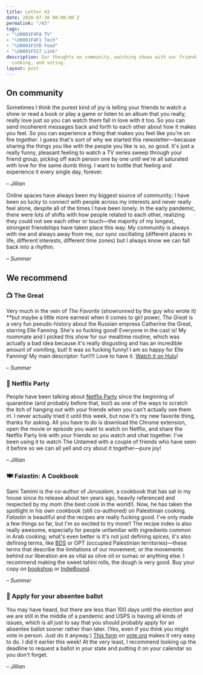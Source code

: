 ```yaml
---
title: Letter 43
date: 2020-07-30 00:00:00 Z
permalink: "/43"
tags:
- "\U0001F4FA TV"
- "\U0001F4F1 Tech"
- "\U0001F37D️ Food"
- "\U0001F517 Link"
description: Our thoughts on community, watching shows with our friends, Palestinian
  cooking, and voting.
layout: post
---
```


## On community

Sometimes I think the purest kind of joy is telling your friends to watch a show or read a book or play a game or listen to an album that you really, really love just so you can watch them fall in love with it too. So you can send incoherent messages back and forth to each other about how it makes you feel. So you can experience a thing that makes you feel like you're on fire *together*. I guess that's sort of why we started this newsletter—because sharing the things you like with the people you like is so, so good. It's just a really funny, pleasant feeling to watch a TV series sweep through your friend group, picking off each person one by one until we're all saturated with love for the same dumb thing. I want to bottle that feeling and experience it every single day, forever.

– *Jillian*

Online spaces have always been my biggest source of community; I have been so lucky to connect with people across my interests and never really feel alone, despite all of the times I have been lonely. In the early pandemic, there were lots of shifts with how people related to each other, realizing they could not see each other or touch—the majority of my longest, strongest friendships have taken place this way. My community is always with me and always away from me, our sync oscillating (different places in life, different interests, different time zones) but I always know we can fall back into a rhythm.

– *Summer*

## We recommend

### 📺 The Great

Very much in the vein of *The Favorite* (showrunned by the guy who wrote it) **but maybe a little more earnest when it comes to girl power, *The Great* is a very fun pseudo-history about the Russian empress Catherine the Great, starring Elle Fanning. She's so fucking good! Everyone in the cast is! My roommate and I picked this show for our mealtime routine, which was actually a bad idea because it's really disgusting and has an incredible amount of vomiting, but! It was so fucking funny! I am so happy for Elle Fanning! My main descriptor: fun!!!! Love to have it. [Watch it on Hulu](https://www.hulu.com/series/the-great-238db0d4-c476-47ed-9bee-d326fd302f7d)!

– *Summer*

### 📱 Netflix Party

People have been talking about [Netflix Party](https://www.netflixparty.com) since the beginning of quarantine (and probably before that, too!) as one of the ways to scratch the itch of hanging out with your friends when you can't actually see them irl. I never actually tried it until this week, but now it's my new favorite thing, thanks for asking. All you have to do is download the Chrome extension, open the movie or episode you want to watch on Netflix, and share the Netflix Party link with your friends so you watch and chat together. I've been using it to watch The Untamed with a couple of friends who have seen it before so we can all yell and cry about it together—pure joy!

– *Jillian*

### 🍽️ Falastin: A Cookbook

Sami Tamimi is the co-author of *Jerusalem,* a cookbook that has sat in my house since its release about ten years ago, heavily referenced and respected by my mom (the best cook in the world!). Now, he has taken the spotlight in his own cookbook (still co-authored) on Palestinian cooking. *Falastin* is beautiful and the recipes are really fucking good. I've only made a few things so far, but I'm so excited to try more!! The recipe index is also really awesome, especially for people unfamiliar with ingredients common in Arab cooking; what's even better is it's not just defining spices, it's also defining terms, like [BDS](https://bdsmovement.net/what-is-bds) or OPT (occupied Palestinian territories)—these terms that describe the limitations of our movement, or the movements behind our liberation are as vital as olive oil or sumac or anything else. I recommend making the sweet tahini rolls, the dough is very good. Buy your copy on [bookshop](https://bookshop.org/books/falastin-a-cookbook/9780399581731) or [IndieBound](https://www.indiebound.org/book/9780399581731).

– *Summer*

### 🔗 Apply for your absentee ballot

You may have heard, but there are less than 100 days until the election and we are still in the middle of a pandemic and USPS is having all kinds of issues, which is all just to say that you should probably apply for an absentee ballot sooner rather than later. (Yes, even if you think you might vote in person. Just do it anyway.) [This form](https://www.vote.org/absentee-ballot/) on [vote.org](http://vote.org) makes it very easy to do. I did it earlier this week! At the very least, I recommend looking up the deadline to request a ballot in your state and putting it on your calendar so you don't forget.

– *Jillian*
